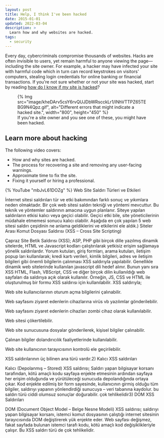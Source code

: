 ```yaml
---
layout: post
title: Help, I think I've been hacked
date: 2015-01-01
updated: 2022-03-04
description: >
  Learn how and why websites are hacked.
tags:
  - security
---
```


Every day, cybercriminals compromise thousands of websites. Hacks are often invisible to users, yet remain harmful to anyone viewing the page—including the site owner. For example, a hacker may have infected your site with harmful code which in turn can record keystrokes on visitors' computers, stealing login credentials for online banking or financial transactions. If you're not sure whether or not your site was hacked, start by reading [how do I know if my site is hacked](/secure/how-do-i-know-if-my-site-was-hacked/)?


<figure>
    {% Img src="image/kheDArv5csY6rvQUJDbWRscckLr1/INhVTTPZ65TEBG9N4Qpz.gif", alt="Different errors that might indicate a hacked site.", width="800", height="450" %}
    <figcaption>If you're a site owner and you see one of these, you might have been hacked.</figcaption>
</figure>

## Learn more about hacking

The following video covers:

- How and why sites are hacked.
- The process for recovering a site and removing any user-facing warnings.
- Approximate time to fix the site.
- Fixing it yourself or hiring a professional.

{% YouTube "mbJvL61DOZg" %}
Web Site Saldırı Türleri ve Etkileri

İnternet sitesi saldırıları tür ve etki bakımından farklı sonuç ve yıkımlara neden olmaktadır. Bir çok web sitesi saldırı tekniği ve yöntemi mevcuttur. Bu teknik ve yöntemler saldırının amacına uygun planlanır. Siteye yapılan saldırıların etkisi kalıcı veya geçici olabilir. Geçici etki bile, site yöneticilerinin müdahale etmemesi sonucu kalıcı olabilir. Aşağıda en çok yapılan 5 web sitesi saldırı çeşidinin ne anlama geldiklerini ve etkilerini ele aldık.) Siteler Arası Komut Dosyası Saldırısı (XSS – Cross Site Scripting)

Çapraz Site Betik Saldırısı (XSS); ASP, PHP gibi birçok dille yazılmış dinamik sitelerde, HTML ve Javascript kodları çalıştırılarak yetkisiz erişim sağlamaya yönelik saldırılardır. Yorum kutuları, giriş formları, arama kutuları, iletişim popup ları kullanılarak;  kredi kartı verileri, kimlik bilgileri, adres ve iletişim bilgileri gibi önemli bilgilerin çalınması XSS saldırıyla yapılabilir. Genellikle dinamik web sitelerinde kullanılan javascript dili hedef alınır. Bunun yanı sıra XSS HTML, Flash, VBScript, CSS ve diğer birçok dilin kullanıldığı web sayfaları da saldırıya açık olarak kullanılır. Örneğin, JS, CSS ve HTML ile oluşturulmuş bir formu XSS saldırısı için kullanılabilir. XSS saldırıyla;

Web site kullanıcılarının oturum açma bilgilerini çalınabilir.

Web sayfasını ziyaret edenlerin cihazlarına virüs vb yazılımlar gönderilebilir.

Web sayfasını ziyaret edenlerin cihazları zombi cihaz olarak kullanılabilir.

Web sitesi çökertilebilir.

Web site sunucusuna dosyalar gönderilerek, kişisel bilgiler çalınabilir.

Çalınan bilgiler dolandırıcılık faaliyetlerinde kullanılabilir.

Web site kullanıcının tarayıcısının kontrolü ele geçirilebilir.

XSS saldırılarının üç bilinen ana türü vardır.2) Kalıcı XSS saldırıları

Kalıcı (Depolanmış – Stored) XSS saldırısı; Saldırı yapan bilgisayar korsanı tarafından, kötü amaçlı kodu sayfaya enjekte etmesinin ardından sayfaya her erişim olduğunda ve yürütüleceği sunucuda depolandığında ortaya çıkar. Kod enjekte edilmiş bir form sayesinde, kullanıcının girmiş olduğu tüm bilgiler, saldırıyı yapanın yönlendirdiği sunucuya – veri tabanına kaydolur. bu saldırı türü ciddi olumsuz sonuçlar doğurabilir. çok tehlikelidir3) DOM XSS Saldırıları

DOM (Document Object Model – Belge Nesne Modeli) XSS saldırısı; saldırıyı yapan bilgisayar korsanı, istemci komut dosyasının çalıştığı internet sitesinin tarayıcısında DOM değiştirerek yük enjekte eder. Web sayfası değişmez, fakat sayfada bulunan istemci tarafı kodu, kötü amaçlı kod değişiklikleriyle çalışır. Bu XSS saldırı türü de çok tehlikelidir.
